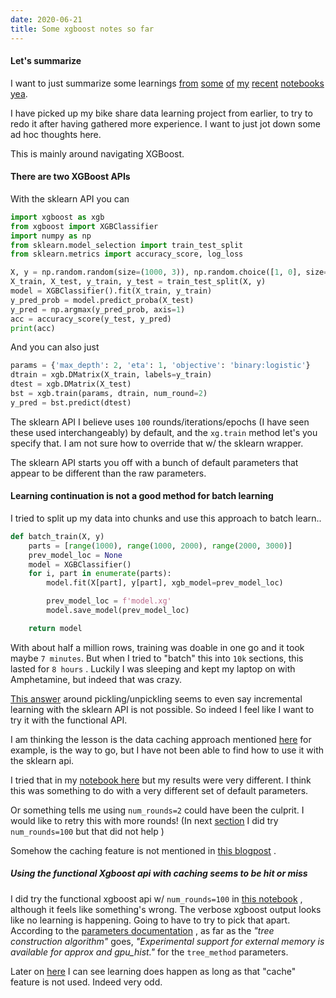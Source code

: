```yaml
---
date: 2020-06-21
title: Some xgboost notes so far
---
```


#### Let's summarize
I want to just summarize some learnings [from](https://github.com/namoopsoo/learn-citibike/blob/2020-revisit/notes/2020-06-07-quick-mvp-xgboost--snapshot-2020-06-10T0239Z.md) [some](https://github.com/namoopsoo/learn-citibike/blob/2020-revisit/notes/2020-06-10-again.md) [of](https://github.com/namoopsoo/learn-citibike/blob/2020-revisit/notes/2020-06-12--snapshot-2020-06-14T2258Z.md) [my](https://github.com/namoopsoo/learn-citibike/blob/2020-revisit/notes/2020-06-14.md) [recent](https://github.com/namoopsoo/learn-citibike/blob/2020-revisit/notes/2020-06-16.md) [notebooks](https://github.com/namoopsoo/learn-citibike/blob/2020-revisit/notes/2020-06-19.md) [yea](https://github.com/namoopsoo/learn-citibike/blob/2020-revisit/notes/2020-06-20.md).

I have picked up my bike share data learning project from earlier, to try to redo it after having gathered more experience. I want to just jot down some ad hoc thoughts here.

This is mainly around navigating XGBoost.

#### There are two XGBoost APIs
With the sklearn API you can

```python
import xgboost as xgb
from xgboost import XGBClassifier
import numpy as np
from sklearn.model_selection import train_test_split
from sklearn.metrics import accuracy_score, log_loss

X, y = np.random.random(size=(1000, 3)), np.random.choice([1, 0], size=(1000,), replace=True)
X_train, X_test, y_train, y_test = train_test_split(X, y)
model = XGBClassifier().fit(X_train, y_train)
y_pred_prob = model.predict_proba(X_test)
y_pred = np.argmax(y_pred_prob, axis=1)
acc = accuracy_score(y_test, y_pred)
print(acc)
```

And you can also just

```python
params = {'max_depth': 2, 'eta': 1, 'objective': 'binary:logistic'}
dtrain = xgb.DMatrix(X_train, labels=y_train)
dtest = xgb.DMatrix(X_test)
bst = xgb.train(params, dtrain, num_round=2)
y_pred = bst.predict(dtest)

```

The sklearn API I believe uses `100` rounds/iterations/epochs (I have seen these used interchangeably) by default, and the `xg.train` method let's you specify that. I am not sure how to override that w/ the sklearn wrapper.

The sklearn API starts you off with a bunch of default parameters that appear to be different than the raw parameters.

#### Learning continuation is not a good method for batch learning
I tried to split up my data into chunks and use this approach to batch learn..

```python
def batch_train(X, y)
    parts = [range(1000), range(1000, 2000), range(2000, 3000)]
    prev_model_loc = None
    model = XGBClassifier()
    for i, part in enumerate(parts):
        model.fit(X[part], y[part], xgb_model=prev_model_loc)

        prev_model_loc = f'model.xg'
        model.save_model(prev_model_loc)

    return model
```

With about half a million rows, training was doable in one go and it took maybe `7 minutes`. But when I tried to "batch" this into  `10k` sections, this lasted for `8 hours` . Luckily I was sleeping and kept my laptop on with Amphetamine, but indeed that was crazy.

[This answer](https://stackoverflow.com/a/44922590)  around pickling/unpickling seems to even say incremental learning with the sklearn API is not possible. So indeed I feel like I want to try it with the functional API.

I am thinking the lesson is the data caching approach mentioned [here](https://stackoverflow.com/questions/43972009/how-to-load-a-big-train-csv-for-xgboost) for example, is the way to go, but I have not been able to find how to use it with the sklearn api.

I tried that in my [notebook here](https://github.com/namoopsoo/learn-citibike/blob/2020-revisit/notes/2020-06-12.md#i-ended-up-trying-out-the-external-memory-approach) but my results were very different. I think this was something to do with a very different set of default parameters.

Or something tells me using  `num_rounds=2` could have been the culprit. I would like to retry this with more rounds! (In next [section](#using-the-functional-xgboost-api-with-caching-seems-to-be-hit-or-miss)   I did try `num_rounds=100` but that did not help )

Somehow the caching feature is not mentioned in [this blogpost](https://towardsdatascience.com/build-xgboost-lightgbm-models-on-large-datasets-what-are-the-possible-solutions-bf882da2c27d) .


##### Using the functional Xgboost api with caching seems to be hit or miss
I did try the functional xgboost api w/ `num_rounds=100` in [this notebook](https://github.com/namoopsoo/learn-citibike/blob/2020-revisit/notes/2020-06-21.md) , although it feels like something's wrong. The verbose xgboost output looks like no learning is happening. Going to have to try to pick that apart. According to the [parameters documentation](https://xgboost.readthedocs.io/en/latest/parameter.html)  , as far as the _"tree construction algorithm"_ goes, _"Experimental support for external memory is available for approx and gpu_hist."_ for the `tree_method` parameters.

Later on [here](https://github.com/namoopsoo/learn-citibike/blob/2020-revisit/notes/2020-07-03-aws.md) I can see learning does happen as long as that "cache" feature is not used. Indeed very odd.
